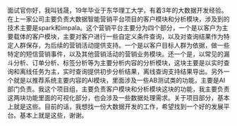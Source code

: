 面试官你好，我叫钱晟，19年毕业于东华理工大学，有着3年的大数据开发经验。在上一家公司主要负责大数据智能营销平台项目的客户模块和分析模块，涉及到的技术主要是spark和impala。这个营销平台主要分为四个部分，一个是以客户为主要载体的客户模块，主要对客户进行一些自定义条件查询，以及对查询结果作为特定人群保存，为后续的营销活动提供支持。一个是以客户目标人群为依据，做一些特定的短信营销事件，以及其他营销活动的营销业务模块。还一个是，以常见的漏斗分析、订单分析、标签分析等为主要分析内容的分析模块，这块主要是以实时查询和离线任务为主，实时查询提供初步分析结果，离线查询支持结果导出。另外一个就是以推荐系统主要内容的AI模块，里面涉及一些AB测试类的功能，主要是AI部门负责。我这个项目组，主要负责客户模块和分析模块这块的功能，我主要负责这两块功能里面的可视化部分，也会涉及一些数据处理需求。关于项目部分，基本上就是这些。目前的话，我想找一份大数据开发的工作，希望找到一个好的发展平台。基本上就是这些，谢谢。



